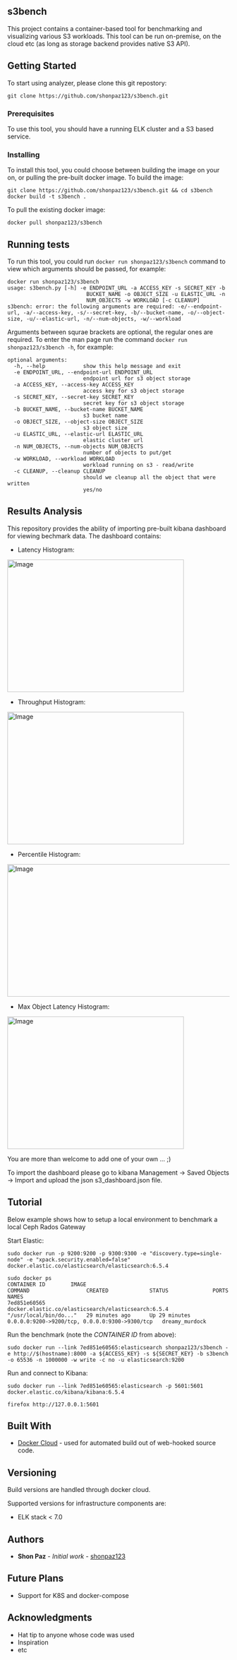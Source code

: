 ## s3bench

This project contains a container-based tool for benchmarking and visualizing various S3 workloads. This tool can be run on-premise, on the cloud etc (as long as storage backend provides native S3 API).

## Getting Started

To start using analyzer, please clone this git repostory: 
```
git clone https://github.com/shonpaz123/s3bench.git
```
### Prerequisites

To use this tool, you should have a running ELK cluster and a S3 based service. 

### Installing

To install this tool, you could choose between building the image on your on, or pulling the pre-built docker image. 
To build the image:

```
git clone https://github.com/shonpaz123/s3bench.git && cd s3bench
docker build -t s3bench .
```

To pull the existing docker image: 

```
docker pull shonpaz123/s3bench
```

## Running tests

To run this tool, you could run ``` docker run shonpaz123/s3bench ``` command to view which arguments should be passed, for example:

```
docker run shonpaz123/s3bench
usage: s3bench.py [-h] -e ENDPOINT_URL -a ACCESS_KEY -s SECRET_KEY -b
                         BUCKET_NAME -o OBJECT_SIZE -u ELASTIC_URL -n
                         NUM_OBJECTS -w WORKLOAD [-c CLEANUP]
s3bench: error: the following arguments are required: -e/--endpoint-url, -a/--access-key, -s/--secret-key, -b/--bucket-name, -o/--object-size, -u/--elastic-url, -n/--num-objects, -w/--workload
```
Arguments between squrae brackets are optional, the regular ones are required. To enter the man page run the command ``` docker run shonpaz123/s3bench -h ```, for example: 

``` 
optional arguments:
  -h, --help            show this help message and exit
  -e ENDPOINT_URL, --endpoint-url ENDPOINT_URL
                        endpoint url for s3 object storage
  -a ACCESS_KEY, --access-key ACCESS_KEY
                        access key for s3 object storage
  -s SECRET_KEY, --secret-key SECRET_KEY
                        secret key for s3 object storage
  -b BUCKET_NAME, --bucket-name BUCKET_NAME
                        s3 bucket name
  -o OBJECT_SIZE, --object-size OBJECT_SIZE
                        s3 object size
  -u ELASTIC_URL, --elastic-url ELASTIC_URL
                        elastic cluster url
  -n NUM_OBJECTS, --num-objects NUM_OBJECTS
                        number of objects to put/get
  -w WORKLOAD, --workload WORKLOAD
                        workload running on s3 - read/write
  -c CLEANUP, --cleanup CLEANUP
                        should we cleanup all the object that were written
                        yes/no
```
## Results Analysis

This repository provides the ability of importing pre-built kibana dashboard for viewing bechmark data. The dashboard contains: 

* Latency Histogram: 

<p align="left">
    <img src="../master/dashboard/Latency.png" alt="Image" width="400" height="300" />
</p>

* Throughput Histogram: 

<p align="left">
    <img src="../master/dashboard/Throughput.png" alt="Image" width="400" height="300" />
</p>

* Percentile Histogram: 

<p align="left">
    <img src="../master/dashboard/Percentiles.png" alt="Image" width="800" height="300" />
</p>

* Max Object Latency Histogram: 

<p align="left">
    <img src="../master/dashboard/MaxLatencyObject.png" alt="Image" width="400" height="300" />
</p>

You are more than welcome to add one of your own ... ;)

To import the dashboard please go to kibana Management -> Saved Objects -> Import and upload the json s3_dashboard.json file. 

## Tutorial

Below example shows how to setup a local environment to benchmark a local Ceph Rados Gateway

Start Elastic:

```shell
sudo docker run -p 9200:9200 -p 9300:9300 -e "discovery.type=single-node" -e "xpack.security.enabled=false" docker.elastic.co/elasticsearch/elasticsearch:6.5.4

sudo docker ps
CONTAINER ID        IMAGE                                                 COMMAND                  CREATED             STATUS              PORTS                                            NAMES
7ed851e60565        docker.elastic.co/elasticsearch/elasticsearch:6.5.4   "/usr/local/bin/do..."   29 minutes ago      Up 29 minutes       0.0.0.0:9200->9200/tcp, 0.0.0.0:9300->9300/tcp   dreamy_murdock
```

Run the benchmark (note the _CONTAINER ID_ from above):

```shell
sudo docker run --link 7ed851e60565:elasticsearch shonpaz123/s3bench -e http://$(hostname):8000 -a ${ACCESS_KEY} -s ${SECRET_KEY} -b s3bench -o 65536 -n 1000000 -w write -c no -u elasticsearch:9200
```

Run and connect to Kibana:

```shell
sudo docker run --link 7ed851e60565:elasticsearch -p 5601:5601 docker.elastic.co/kibana/kibana:6.5.4

firefox http://127.0.0.1:5601
```

## Built With

* [Docker Cloud](https://cloud.docker.com/) - used for automated build out of web-hooked source code. 

## Versioning

Build versions are handled through docker cloud. 

Supported versions for infrastructure components are: 
- ELK stack < 7.0

## Authors

* **Shon Paz** - *Initial work* - [shonpaz123](https://github.com/shonpaz123)

## Future Plans 
- Support for K8S and docker-compose 

## Acknowledgments

* Hat tip to anyone whose code was used
* Inspiration
* etc
